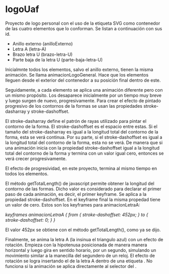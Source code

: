 
# **logoUaf**

Proyecto de logo personal con el uso de la etiqueta SVG como contenedor de las cuatro elementos que lo conforman. Se listan a continuación con sus id.

- Anillo externo  (anilloExterno)
- Letra A (letra-A)
- Brazo letra U  (brazo-letra-U)
- Parte baja de la letra U  (parte-baja-letra-U)

Inicialmnte todos los elementos, salvo el anillo externo, tienen la misma animación. Se llama  animacionLogoGeneral. Hace que los elementos lleguen desde el exterior del contenedor a su posición final dentro de este.

Seguidamente, a cada elemento se aplica una animación diferente pero con un mismo propósito. Los desaparece inicialmente por un tiempo muy breve y luego surgen de nuevo, progresivamente. Para crear el efecto de pintado progresivo de los contornos de la formas  se usan las propiedades stroke-dasharray y stroke-dashoffset.  

El stroke-dasharray  define el patrón de rayas utilizado para pintar el contorno de la forma. El stroke-dashoffset es el espacio entre estas. Si el tamaño del stroke-dasharray es igual a la longitud total del contorno de la forma, esta se verá continua. Por su parte, si el stroke-dashoffset es igual a la longitud total del contorno de la forma, esta no se verá. De manera que si una animación inicia con la propiedad stroke-dashoffset  igual a la longitud total del contorno de la forma y termina con un valor igual  cero, entonces se verá crecer progresivamente. 

El efecto de progresividad, en este proyecto,  termina al mismo tiempo en todos los elementos.

El método getTotalLength() de javascript permite obtener la longitud del  contorno de las formas. Dicho valor es considerado para declarar el primer paso de cada animación, es decir, el primer keyframe. Se aplica a la propiedad stroke-dashoffset. En el keyframe final la misma propedad tiene un valor de cero. Estos son los keyframes para animacionLetraA:

*keyframes animacionLetraA {
    from {
        stroke-dashoffset: 452px;
    }
    to {
        stroke-dashoffset: 0;
    }
}*

El valor 452px se obtiene con el método getTotalLength(), como ya se dijo.

Finalmente, se anima  la letra A (la insinua el triangulo azul) con un efecto de rotación. Empieza con la hipotenusa posicionada de manera manera horizontal y luego gira en sentido horario, por un segundo,  simulando un  movimiento similar a la  manecilla del segundero de un reloj. El efecto de rotación se logra insertando  el <path>  de la letra A dentro de una etiqueta <g>. No funciona si la animación se aplica directamente al selector del <path>.







